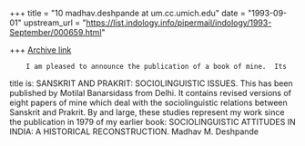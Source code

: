 +++
title = "10 madhav.deshpande at um.cc.umich.edu"
date = "1993-09-01"
upstream_url = "https://list.indology.info/pipermail/indology/1993-September/000659.html"

+++
[Archive link](https://list.indology.info/pipermail/indology/1993-September/000659.html)

        I am pleased to announce the publication of a book of mine.  Its
title is:  SANSKRIT AND PRAKRIT: SOCIOLINGUISTIC ISSUES.  This has been
published by Motilal Banarsidass from Delhi.  It contains revised versions
of eight papers of mine which deal with the sociolinguistic relations
between Sanskrit and Prakrit.  By and large, these studies represent my
work since the publication in 1979 of my earlier book:  SOCIOLINGUISTIC
ATTITUDES IN INDIA: A HISTORICAL RECONSTRUCTION. 
                                Madhav M. Deshpande





